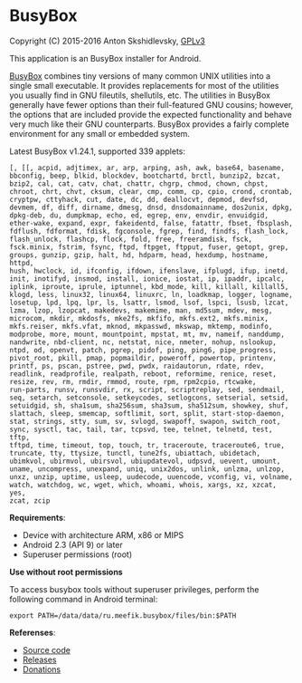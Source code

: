 # BusyBox

Copyright (C) 2015-2016 Anton Skshidlevsky, [GPLv3](http://opensource.org/licenses/gpl-3.0.html)

This application is an BusyBox installer for Android.

[BusyBox](http://busybox.net) combines tiny versions of many common UNIX utilities into a single small executable. It provides replacements for most of the utilities you usually find in GNU fileutils, shellutils, etc. The utilities in BusyBox generally have fewer options than their full-featured GNU cousins; however, the options that are included provide the expected functionality and behave very much like their GNU counterparts. BusyBox provides a fairly complete environment for any small or embedded system.

Latest BusyBox v1.24.1, supported 339 applets:

	[, [[, acpid, adjtimex, ar, arp, arping, ash, awk, base64, basename,
	bbconfig, beep, blkid, blockdev, bootchartd, brctl, bunzip2, bzcat,
	bzip2, cal, cat, catv, chat, chattr, chgrp, chmod, chown, chpst,
	chroot, chrt, chvt, cksum, clear, cmp, comm, cp, cpio, crond, crontab,
	cryptpw, cttyhack, cut, date, dc, dd, deallocvt, depmod, devfsd,
	devmem, df, diff, dirname, dmesg, dnsd, dnsdomainname, dos2unix, dpkg,
	dpkg-deb, du, dumpkmap, echo, ed, egrep, env, envdir, envuidgid,
	ether-wake, expand, expr, fakeidentd, false, fatattr, fbset, fbsplash,
	fdflush, fdformat, fdisk, fgconsole, fgrep, find, findfs, flash_lock,
	flash_unlock, flashcp, flock, fold, free, freeramdisk, fsck,
	fsck.minix, fstrim, fsync, ftpd, ftpget, ftpput, fuser, getopt, grep,
	groups, gunzip, gzip, halt, hd, hdparm, head, hexdump, hostname, httpd,
	hush, hwclock, id, ifconfig, ifdown, ifenslave, ifplugd, ifup, inetd,
	init, inotifyd, insmod, install, ionice, iostat, ip, ipaddr, ipcalc,
	iplink, iproute, iprule, iptunnel, kbd_mode, kill, killall, killall5,
	klogd, less, linux32, linux64, linuxrc, ln, loadkmap, logger, logname,
	losetup, lpd, lpq, lpr, ls, lsattr, lsmod, lsof, lspci, lsusb, lzcat,
	lzma, lzop, lzopcat, makedevs, makemime, man, md5sum, mdev, mesg,
	microcom, mkdir, mkdosfs, mke2fs, mkfifo, mkfs.ext2, mkfs.minix,
	mkfs.reiser, mkfs.vfat, mknod, mkpasswd, mkswap, mktemp, modinfo,
	modprobe, more, mount, mountpoint, mpstat, mt, mv, nameif, nanddump,
	nandwrite, nbd-client, nc, netstat, nice, nmeter, nohup, nslookup,
	ntpd, od, openvt, patch, pgrep, pidof, ping, ping6, pipe_progress,
	pivot_root, pkill, pmap, popmaildir, poweroff, powertop, printenv,
	printf, ps, pscan, pstree, pwd, pwdx, raidautorun, rdate, rdev,
	readlink, readprofile, realpath, reboot, reformime, renice, reset,
	resize, rev, rm, rmdir, rmmod, route, rpm, rpm2cpio, rtcwake,
	run-parts, runsv, runsvdir, rx, script, scriptreplay, sed, sendmail,
	seq, setarch, setconsole, setkeycodes, setlogcons, setserial, setsid,
	setuidgid, sh, sha1sum, sha256sum, sha3sum, sha512sum, showkey, shuf,
	slattach, sleep, smemcap, softlimit, sort, split, start-stop-daemon,
	stat, strings, stty, sum, sv, svlogd, swapoff, swapon, switch_root,
	sync, sysctl, tac, tail, tar, tcpsvd, tee, telnet, telnetd, test, tftp,
	tftpd, time, timeout, top, touch, tr, traceroute, traceroute6, true,
	truncate, tty, ttysize, tunctl, tune2fs, ubiattach, ubidetach,
	ubimkvol, ubirmvol, ubirsvol, ubiupdatevol, udpsvd, uevent, umount,
	uname, uncompress, unexpand, uniq, unix2dos, unlink, unlzma, unlzop,
	unxz, unzip, uptime, usleep, uudecode, uuencode, vconfig, vi, volname,
	watch, watchdog, wc, wget, which, whoami, whois, xargs, xz, xzcat, yes,
	zcat, zcip

**Requirements**:

* Device with architecture ARM, x86 or MIPS
* Android 2.3 (API 9) or later
* Superuser permissions (root)

**Use without root permissions**

To access busybox tools without superuser privileges, perform the following command in Android terminal:

    export PATH=/data/data/ru.meefik.busybox/files/bin:$PATH

**Referenses**:

* [Source code](https://github.com/meefik/busybox)
* [Releases](https://github.com/meefik/busybox/releases)
* [Donations](http://meefik.github.io/donate/)
